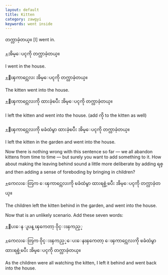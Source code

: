 ```yaml
---
layout: default
title: Kitten
category: zawgyi
keywords: went inside
---
```


<p><span class='zawgyi'>တက္လာခဲ့တယ္။</span> [I] went in.</p>
<p class="hide-trigger"><a href='#'>+</a><span class='zawgyi'>အိမ္ေပၚကို တက္လာခဲ့တယ္။</span></p>
<p class='hide-this'>I went in the house.</p>

<p class="hide-trigger"><a href='#'>+</a><span class='zawgyi'>ေၾကာင္ကေလး အိမ္ေပၚကို တက္လာခဲ့တယ္။</span></p>
<p class='hide-this'>The kitten went into the house.</p>

<p class="hide-trigger"><a href='#'>+</a><span class='zawgyi'>ေၾကာင္ကေလးကို ထားခဲ့ၿပီး အိမ္ေပၚကို တက္လာခဲ့တယ္။</span></p>
<p class='hide-this'>I left the kitten and went into the house. (add <span class='zawgyi'>ကို</span> to the kitten as well)</p>

<p class="hide-trigger"><a href='#'>+</a><span class='zawgyi'>ေၾကာင္ကေလးကို ၿခံထဲမွာ ထားခဲ့ၿပီး အိမ္ေပၚကို တက္လာခဲ့တယ္။</span></p>
<p class='hide-this'>I left the kitten in the garden and went into the house.</p>

<p>Now there is nothing wrong with this sentence so far — we all abandon kittens from time to time — but surely you want to add something to it. How about making the leaving behind sound a little more deliberate by adding <span class='zawgyi'>ရစ္</span> and then adding a sense of foreboding by bringing in children?</p>
<p class="hide-trigger"><a href='#'>+</a><span class='zawgyi'>ကေလးေတြက ေၾကာင္ကေလးကို ၿခံထဲမွာ ထားရစ္ခဲ့ၿပီး အိမ္ေပၚကို တက္လာခဲ့တယ္။</span></p>
<p class='hide-this'>The children left the kitten behind in the garden, and went into the house.</p>

<p>Now that is an unlikely scenario. Add these seven words:</p>
<p class="hide-trigger"><a href='#'>+</a><span class='zawgyi'>ေပးေန ျပန္ ၾကေတာ့ ဝိုင္းၾကည့္</span></p>
<p class="hide-trigger"><a href='#'>+</a><span class='zawgyi'>ကေလးေတြက ဝိုင္းၾကည့္ေပးေနၾကေတာ့ ေၾကာင္ကေလးကို ၿခံထဲမွာ ထားရစ္ခဲ့ၿပီး အိမ္ေပၚကို တက္လာခဲ့တယ္။</span></p>
<p class='hide-this'>As the children were all watching the kitten, I left it behind and went back into the house.</p>
